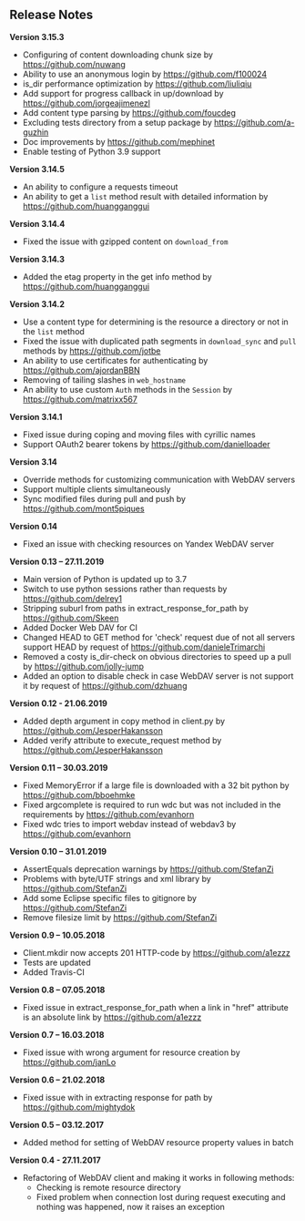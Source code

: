 Release Notes
-------------

**Version 3.15.3**

* Configuring of content downloading chunk size by https://github.com/nuwang
* Ability to use an anonymous login by https://github.com/f100024
* is_dir performance optimization by https://github.com/liuliqiu
* Add support for progress callback in up/download by https://github.com/jorgeajimenezl
* Add content type parsing by https://github.com/foucdeg
* Excluding tests directory from a setup package by https://github.com/a-guzhin
* Doc improvements by https://github.com/mephinet
* Enable testing of Python 3.9 support

**Version 3.14.5**

* An ability to configure a requests timeout
* An ability to get a `list` method result with detailed information by https://github.com/huangganggui

**Version 3.14.4**

* Fixed the issue with gzipped content on `download_from`

**Version 3.14.3**

* Added the etag property in the get info method by https://github.com/huangganggui

**Version 3.14.2**

* Use a content type for determining is the resource a directory or not in the `list` method
* Fixed the issue with duplicated path segments in `download_sync` and `pull` methods by https://github.com/jotbe
* An ability to use certificates for authenticating by https://github.com/ajordanBBN
* Removing of tailing slashes in `web_hostname`
* An ability to use custom `Auth` methods in the `Session` by https://github.com/matrixx567

**Version 3.14.1**

* Fixed issue during coping and moving files with cyrillic names
* Support OAuth2 bearer tokens by https://github.com/danielloader

**Version 3.14**

* Override methods for customizing communication with WebDAV servers
* Support multiple clients simultaneously
* Sync modified files during pull and push by https://github.com/mont5piques

**Version 0.14**

* Fixed an issue with checking resources on Yandex WebDAV server

**Version 0.13 – 27.11.2019**

* Main version of Python is updated up to 3.7
* Switch to use python sessions rather than requests by https://github.com/delrey1
* Stripping suburl from paths in extract_response_for_path by https://github.com/Skeen
* Added Docker Web DAV for CI
* Changed HEAD to GET method for 'check' request due of not all servers support HEAD by request of https://github.com/danieleTrimarchi
* Removed a costy is_dir-check on obvious directories to speed up a pull by https://github.com/jolly-jump
* Added an option to disable check in case WebDAV server is not support it by request of https://github.com/dzhuang

**Version 0.12 - 21.06.2019**

* Added depth argument in copy method in client.py by https://github.com/JesperHakansson
* Added verify attribute to execute_request method by https://github.com/JesperHakansson

**Version 0.11 – 30.03.2019**

* Fixed MemoryError if a large file is downloaded with a 32 bit python by https://github.com/bboehmke
* Fixed argcomplete is required to run wdc but was not included in the requirements by https://github.com/evanhorn
* Fixed wdc tries to import webdav instead of webdav3 by https://github.com/evanhorn

**Version 0.10 – 31.01.2019**

* AssertEquals deprecation warnings by https://github.com/StefanZi
* Problems with byte/UTF strings and xml library by https://github.com/StefanZi
* Add some Eclipse specific files to gitignore by https://github.com/StefanZi
* Remove filesize limit by https://github.com/StefanZi

**Version 0.9 – 10.05.2018**

* Client.mkdir now accepts 201 HTTP-code by https://github.com/a1ezzz
* Tests are updated
* Added Travis-CI

**Version 0.8 – 07.05.2018**

* Fixed issue in extract_response_for_path when a link in "href" attribute is an absolute link by https://github.com/a1ezzz

**Version 0.7 – 16.03.2018**

* Fixed issue with wrong argument for resource creation by https://github.com/janLo

**Version 0.6 – 21.02.2018**

* Fixed issue with in extracting response for path by https://github.com/mightydok

**Version 0.5 – 03.12.2017**

* Added method for setting of WebDAV resource property values in batch

**Version 0.4 - 27.11.2017**

* Refactoring of WebDAV client and making it works in following methods:
  - Checking is remote resource directory
  - Fixed problem when connection lost during request executing and nothing was happened, now it raises an exception
